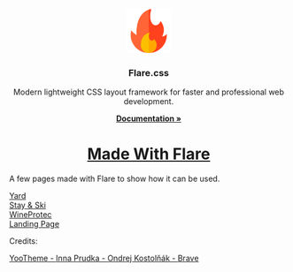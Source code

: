 <p align="center">
  <a href="https://github.com/nythrox/Flare.css/">
    <img src="https://github.com/nythrox/Flare.css-Docs/blob/master/logo-cropped.png" alt="Flare logo" width="80">
  </a>
</p>
<h3 align="center">Flare.css</h3>
<p align="center">
  Modern lightweight CSS layout framework for faster and professional web development.
</p>
<p align="center">
<b>
<a href="https://github.com/nythrox/Flare.css-Docs/">Documentation »</a>
</b>
</p>
<h1 align="center"><a href="https://github.com/nythrox/Flare.css-Docs/tree/master/examples">Made With Flare</a></h1>
<p>A few pages made with Flare to show how it can be used.</p>

  <a href="https://nythrox.github.io/Flare.css-Docs/examples/YARD/index.html">Yard</a>
  <br>
  <a href="https://nythrox.github.io/Flare.css-Docs/examples/STAY&SKI/index.html">Stay & Ski</a>
  <br>
  <a href="https://nythrox.github.io/Flare.css-Docs/examples/WINEPROTEC/index.html">WineProtec</a>
  <br>
  <a href="https://nythrox.github.io/Flare.css-Docs/examples/LANDING-PAGE/index.html">Landing Page</a>

<p>Credits:</p>
<a href="https://yootheme.com/themes/yard">YooTheme - </a>
<a href="https://www.behance.net/gallery/74534649/Ski-Snowboard-School-Free-Template">Inna Prudka - </a>
<a href="https://dribbble.com/shots/3500615-Wineprotec-minisite">Ondrej Kostolňák - </a>
<a href="https://brave.com/">Brave</a>
<br>
